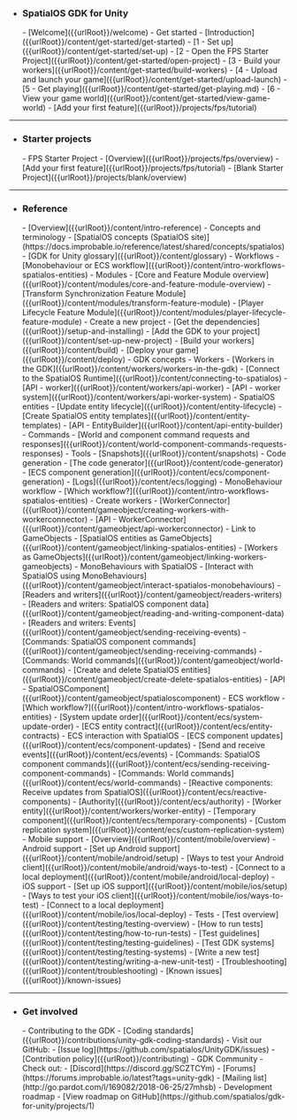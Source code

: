 - <h3>SpatialOS GDK for Unity</h3>
    - [Welcome]({{urlRoot}}/welcome)
    - Get started
        - [Introduction]({{urlRoot}}/content/get-started/get-started)
        - [1 - Set up]({{urlRoot}}/content/get-started/set-up)
        - [2 - Open the FPS Starter Project]({{urlRoot}}/content/get-started/open-project)
        - [3 - Build your workers]({{urlRoot}}/content/get-started/build-workers)
        - [4 - Upload and launch your game]({{urlRoot}}/content/get-started/upload-launch)
        - [5 - Get playing]({{urlRoot}}/content/get-started/get-playing.md)
        - [6 - View your game world]({{urlRoot}}/content/get-started/view-game-world)   
    - [Add your first feature]({{urlRoot}}/projects/fps/tutorial)

***
- <h3>Starter projects</h3>
    - FPS Starter Project
        - [Overview]({{urlRoot}}/projects/fps/overview)
        - [Add your first feature]({{urlRoot}}/projects/fps/tutorial)
    - [Blank Starter Project]({{urlRoot}}/projects/blank/overview)

***
- <h3> Reference</h3>
    - [Overview]({{urlRoot}}/content/intro-reference)
    - Concepts and terminology
        - [SpatialOS concepts (SpatialOS site)](https://docs.improbable.io/reference/latest/shared/concepts/spatialos)
        - [GDK for Unity glossary]({{urlRoot}}/content/glossary)
    - Workflows
        - [Monobehaviour or ECS workflow]({{urlRoot}}/content/intro-workflows-spatialos-entities)
    - Modules
        - [Core and Feature Module overview]({{urlRoot}}/content/modules/core-and-feature-module-overview)
        - [Transform Synchronization Feature Module]({{urlRoot}}/content/modules/transform-feature-module)
        - [Player Lifecycle Feature Module]({{urlRoot}}/content/modules/player-lifecycle-feature-module)
    - Create a new project
        - [Get the dependencies]({{urlRoot}}/setup-and-installing)
        - [Add the GDK to your project]({{urlRoot}}/content/set-up-new-project)
        - [Build your workers]({{urlRoot}}/content/build)
        - [Deploy your game]({{urlRoot}}/content/deploy)
    - GDK concepts
        - Workers
            - [Workers in the GDK]({{urlRoot}}/content/workers/workers-in-the-gdk)
            - [Connect to the SpatialOS Runtime]({{urlRoot}}/content/connecting-to-spatialos)
            - [API - worker]({{urlRoot}}/content/workers/api-worker)
            - [API - worker system]({{urlRoot}}/content/workers/api-worker-system)
        - SpatialOS entities
            - [Update entity lifecycle]({{urlRoot}}/content/entity-lifecycle)
            - [Create SpatialOS entity templates]({{urlRoot}}/content/entity-templates)
            - [API - EntityBuilder]({{urlRoot}}/content/api-entity-builder)
        - Commands
            - [World and component command requests and responses]({{urlRoot}}/content/world-component-commands-requests-responses)
    - Tools
        - [Snapshots]({{urlRoot}}/content/snapshots)
        - Code generation
            - [The code generator]({{urlRoot}}/content/code-generator)
            - [ECS component generation]({{urlRoot}}/content/ecs/component-generation)
        - [Logs]({{urlRoot}}/content/ecs/logging)
    - MonoBehaviour workflow
        - [Which workflow?]({{urlRoot}}/content/intro-workflows-spatialos-entities)
        - Create workers
            - [WorkerConnector]({{urlRoot}}/content/gameobject/creating-workers-with-workerconnector)
            - [API - WorkerConnector]({{urlRoot}}/content/gameobject/api-workerconnector)
        - Link to GameObjects
            - [SpatialOS entities as GameObjects]({{urlRoot}}/content/gameobject/linking-spatialos-entities)
            - [Workers as GameObjects]({{urlRoot}}/content/gameobject/linking-workers-gameobjects)
        - MonoBehaviours with SpatialOS
            - [Interact with SpatialOS using MonoBehaviours]({{urlRoot}}/content/gameobject/interact-spatialos-monobehaviours)
            - [Readers and writers]({{urlRoot}}/content/gameobject/readers-writers)
            - [Readers and writers: SpatialOS component data]({{urlRoot}}/content/gameobject/reading-and-writing-component-data)
            - [Readers and writers: Events]({{urlRoot}}/content/gameobject/sending-receiving-events)
            - [Commands: SpatialOS component commands]({{urlRoot}}/content/gameobject/sending-receiving-commands)
            - [Commands: World commands]({{urlRoot}}/content/gameobject/world-commands)
        - [Create and delete SpatialOS entities]({{urlRoot}}/content/gameobject/create-delete-spatialos-entities)
        - [API - SpatialOSComponent]({{urlRoot}}/content/gameobject/spatialoscomponent)
    - ECS workflow
        - [Which workflow?]({{urlRoot}}/content/intro-workflows-spatialos-entities)
        - [System update order]({{urlRoot}}/content/ecs/system-update-order)
        - [ECS entity contract]({{urlRoot}}/content/ecs/entity-contracts)
        - ECS interaction with SpatialOS
            - [ECS component updates]({{urlRoot}}/content/ecs/component-updates)
            - [Send and receive events]({{urlRoot}}/content/ecs/events)
            - [Commands: SpatialOS component commands]({{urlRoot}}/content/ecs/sending-receiving-component-commands)
            - [Commands: World commands]({{urlRoot}}/content/ecs/world-commands)
            - [Reactive components: Receive updates from SpatialOS]({{urlRoot}}/content/ecs/reactive-components)
            - [Authority]({{urlRoot}}/content/ecs/authority)
        - [Worker entity]({{urlRoot}}/content/workers/worker-entity)
        - [Temporary component]({{urlRoot}}/content/ecs/temporary-components)
        - [Custom replication system]({{urlRoot}}/content/ecs/custom-replication-system)
    - Mobile support
        - [Overview]({{urlRoot}}/content/mobile/overview)
        - Android support
            - [Set up Android support]({{urlRoot}}/content/mobile/android/setup)
            - [Ways to  test your Android client]({{urlRoot}}/content/mobile/android/ways-to-test)
            - [Connect to a local deployment]({{urlRoot}}/content/mobile/android/local-deploy)
        - iOS support
            - [Set up iOS support]({{urlRoot}}/content/mobile/ios/setup)
            - [Ways to test your iOS client]({{urlRoot}}/content/mobile/ios/ways-to-test)
            - [Connect to a local deployment]({{urlRoot}}/content/mobile/ios/local-deploy)
    - Tests
        - [Test overview]({{urlRoot}}/content/testing/testing-overview)
        - [How to run tests]({{urlRoot}}/content/testing/how-to-run-tests)
        - [Test guidelines]({{urlRoot}}/content/testing/testing-guidelines)
        - [Test GDK systems]({{urlRoot}}/content/testing/testing-systems)
        - [Write a new test]({{urlRoot}}/content/testing/writing-a-new-unit-test)
    - [Troubleshooting]({{urlRoot}}/content/troubleshooting)
    - [Known issues]({{urlRoot}}/known-issues)

 ***
- <h3>Get involved</h3>
    - Contributing to the GDK
        - [Coding standards]({{urlRoot}}/contributions/unity-gdk-coding-standards)
        - Visit our GitHub:
            - [Issue log](https://github.com/spatialos/UnityGDK/issues)
            - [Contribution policy]({{urlRoot}}/contributing)
    - GDK Community
        - Check out:
            - [Discord](https://discord.gg/SCZTCYm)
            - [Forums](https://forums.improbable.io/latest?tags=unity-gdk)
            - [Mailing list](http://go.pardot.com/l/169082/2018-06-25/27mhsb)
    - Development roadmap
        - [View roadmap on GitHub](https://github.com/spatialos/gdk-for-unity/projects/1)
